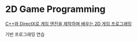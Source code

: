 # 2D Game Programming

[C++와 DirectX로 게임 엔진을 제작하며 배우는 2D 게임 프로그래밍](https://product.kyobobook.co.kr/detail/S000000935653)

기반 프로그래밍 연습